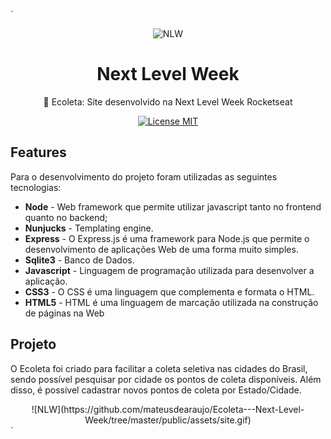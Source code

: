 `<center>![NLW](https://raw.githubusercontent.com/Felipeln/NLW-Starter/8e1d2610b793e87b61dbd61b07b77716c23fda21/_github/logo.svg)</center>

<h1 align="center"> Next Level Week</h1>
<p align="center"> 🚀 Ecoleta: Site desenvolvido na Next Level Week Rocketseat
 </p>
<p align="center">
  <a href="https://opensource.org/licenses/MIT">
    <img src="https://img.shields.io/badge/License-MIT-blue.svg" alt="License MIT">
  </a>
</p>

## Features
Para o desenvolvimento do projeto foram utilizadas as seguintes tecnologias:

-  **Node** - Web framework que permite utilizar javascript tanto no frontend quanto no backend;
- **Nunjucks** - Templating engine.
- **Express** - O Express.js é uma framework para Node.js que permite o desenvolvimento de aplicações Web de uma forma muito simples.
- **Sqlite3** - Banco de Dados.
- **Javascript** - Linguagem de programação utilizada para desenvolver a aplicação.
- **CSS3** - O CSS é uma linguagem que complementa e formata o HTML.
- **HTML5** - HTML é uma linguagem de marcação utilizada na construção de páginas na Web

## Projeto

O Ecoleta foi criado para facilitar a coleta seletiva nas cidades do Brasil, sendo possível pesquisar por cidade os pontos de coleta disponíveis. Além disso, é possível cadastrar novos pontos de coleta por Estado/Cidade.

<center>![NLW](https://github.com/mateusdearaujo/Ecoleta---Next-Level-Week/tree/master/public/assets/site.gif)</center>
`